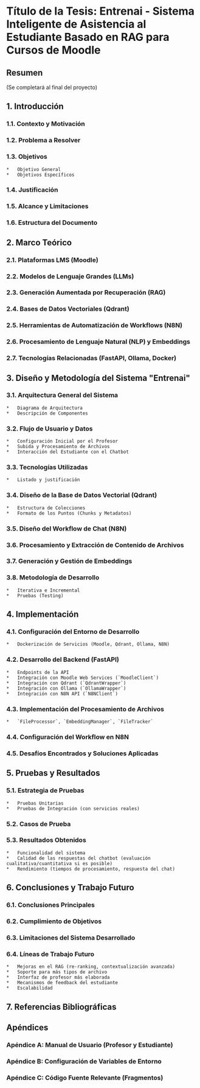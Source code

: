 # Título de la Tesis: Entrenai - Sistema Inteligente de Asistencia al Estudiante Basado en RAG para Cursos de Moodle

## Resumen

(Se completará al final del proyecto)

## 1. Introducción

### 1.1. Contexto y Motivación
### 1.2. Problema a Resolver
### 1.3. Objetivos
    *   Objetivo General
    *   Objetivos Específicos
### 1.4. Justificación
### 1.5. Alcance y Limitaciones
### 1.6. Estructura del Documento

## 2. Marco Teórico

### 2.1. Plataformas LMS (Moodle)
### 2.2. Modelos de Lenguaje Grandes (LLMs)
### 2.3. Generación Aumentada por Recuperación (RAG)
### 2.4. Bases de Datos Vectoriales (Qdrant)
### 2.5. Herramientas de Automatización de Workflows (N8N)
### 2.6. Procesamiento de Lenguaje Natural (NLP) y Embeddings
### 2.7. Tecnologías Relacionadas (FastAPI, Ollama, Docker)

## 3. Diseño y Metodología del Sistema "Entrenai"

### 3.1. Arquitectura General del Sistema
    *   Diagrama de Arquitectura
    *   Descripción de Componentes
### 3.2. Flujo de Usuario y Datos
    *   Configuración Inicial por el Profesor
    *   Subida y Procesamiento de Archivos
    *   Interacción del Estudiante con el Chatbot
### 3.3. Tecnologías Utilizadas
    *   Listado y justificación
### 3.4. Diseño de la Base de Datos Vectorial (Qdrant)
    *   Estructura de Colecciones
    *   Formato de los Puntos (Chunks y Metadatos)
### 3.5. Diseño del Workflow de Chat (N8N)
### 3.6. Procesamiento y Extracción de Contenido de Archivos
### 3.7. Generación y Gestión de Embeddings
### 3.8. Metodología de Desarrollo
    *   Iterativa e Incremental
    *   Pruebas (Testing)

## 4. Implementación

### 4.1. Configuración del Entorno de Desarrollo
    *   Dockerización de Servicios (Moodle, Qdrant, Ollama, N8N)
### 4.2. Desarrollo del Backend (FastAPI)
    *   Endpoints de la API
    *   Integración con Moodle Web Services (`MoodleClient`)
    *   Integración con Qdrant (`QdrantWrapper`)
    *   Integración con Ollama (`OllamaWrapper`)
    *   Integración con N8N API (`N8NClient`)
### 4.3. Implementación del Procesamiento de Archivos
    *   `FileProcessor`, `EmbeddingManager`, `FileTracker`
### 4.4. Configuración del Workflow en N8N
### 4.5. Desafíos Encontrados y Soluciones Aplicadas

## 5. Pruebas y Resultados

### 5.1. Estrategia de Pruebas
    *   Pruebas Unitarias
    *   Pruebas de Integración (con servicios reales)
### 5.2. Casos de Prueba
### 5.3. Resultados Obtenidos
    *   Funcionalidad del sistema
    *   Calidad de las respuestas del chatbot (evaluación cualitativa/cuantitativa si es posible)
    *   Rendimiento (tiempos de procesamiento, respuesta del chat)

## 6. Conclusiones y Trabajo Futuro

### 6.1. Conclusiones Principales
### 6.2. Cumplimiento de Objetivos
### 6.3. Limitaciones del Sistema Desarrollado
### 6.4. Líneas de Trabajo Futuro
    *   Mejoras en el RAG (re-ranking, contextualización avanzada)
    *   Soporte para más tipos de archivo
    *   Interfaz de profesor más elaborada
    *   Mecanismos de feedback del estudiante
    *   Escalabilidad

## 7. Referencias Bibliográficas

## Apéndices

### Apéndice A: Manual de Usuario (Profesor y Estudiante)
### Apéndice B: Configuración de Variables de Entorno
### Apéndice C: Código Fuente Relevante (Fragmentos)
